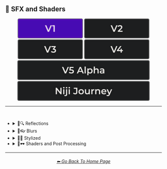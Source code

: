 <h2>🌈 SFX and Shaders</h2>

<div align="center">

[<img src="/Images/Repo_Parts/Buttons/Version_Buttons/button_version_V1_active.webp?raw=true" alt="MidJourney V1" height="64" />](/Pages/MJ_V1/Style_Pages/Sphere/SFX_and_Shaders.md)
[<img src="/Images/Repo_Parts/Buttons/Version_Buttons/button_version_V2_inactive.webp?raw=true" alt="MidJourney V2" height="64" />](/Pages/MJ_V2/Style_Pages/Sphere/SFX_and_Shaders.md)
[<img src="/Images/Repo_Parts/Buttons/Version_Buttons/button_version_V3_inactive.webp?raw=true" alt="MidJourney V3" height="64" />](/Pages/MJ_V3/Style_Pages/Sphere/SFX_and_Shaders.md)
[<img src="/Images/Repo_Parts/Buttons/Version_Buttons/button_version_V4_inactive.webp?raw=true" alt="MidJourney V4" height="64" />](/Pages/MJ_V4/Style_Pages/Just_The_Style/SFX_and_Shaders.md)
<br>
[<img src="/Images/Repo_Parts/Buttons/Version_Buttons/button_version_V5_Alpha_inactive_half.webp?raw=true" alt="MidJourney V5" height="64" />](/Pages/MJ_V5/Style_Pages/Just_The_Style/SFX_and_Shaders.md)
[<img src="/Images/Repo_Parts/Buttons/Version_Buttons/button_version_niji_inactive_half.webp?raw=true" alt="Niji Journey" height="64" />](/Pages/Niji_Journey/Style_Pages/SFX_and_Shaders.md)

</div>

<hr>
<br>


- <details><summary>🌈🔍 Reflections</summary><p><div align="center">

	| Ray Tracing Reflections | Lumen Reflections | Screen Space Reflections |
	| :-: | :-: | :-: |
	| <img src="/Images/MJ_V1/Midjourney_Styles_(sphere)/sphere_Ray_Tracing_Reflections.webp?raw=true" width="256" /> | <img src="/Images/MJ_V1/Midjourney_Styles_(sphere)/sphere_Lumen_Reflections.webp?raw=true" width="256" /> | <img src="/Images/MJ_V1/Midjourney_Styles_(sphere)/sphere_Screen_Space_Reflections.webp?raw=true" width="256" /> |
	
	<br>
	
	| Diffraction Grading |
	| :-: |
	| <img src="/Images/MJ_V1/Midjourney_Styles_(sphere)/sphere_Diffraction_Grading.webp?raw=true" width="256" /> |


	</div></p></details>



- <details><summary>🌈👓 Blurs</summary><p><div align="center">

	| Blurry | Blur Effect |
	| :-: | :-: |
	| <img src="/Images/MJ_V1/Midjourney_Styles_(sphere)/sphere_Blurry.webp?raw=true" width="256" /> | <img src="/Images/MJ_V1/Midjourney_Styles_(sphere)/sphere_Blur_Effect.webp?raw=true" width="256" /> |

	</div></p></details>



- <details><summary>🌈💫 Stylized</summary><p><div align="center">

	| Chromatic Aberration | RGB Displacement |
	| :-: | :-: |
	| <img src="/Images/MJ_V1/Midjourney_Styles_(sphere)/sphere_Chromatic_Aberration.webp?raw=true" width="256" /> | <img src="/Images/MJ_V1/Midjourney_Styles_(sphere)/sphere_RGB_Displacement.webp?raw=true" width="256" /> |
	
	<br>
	
	| Scan Lines |
	| :-: |
	| <img src="/Images/MJ_V1/Midjourney_Styles_(sphere)/sphere_Scan_Lines.webp?raw=true" width="256" /> |
	
	<br>

	| Cracked |
	| :-: |
	| <img src="/Images/MJ_V1/Midjourney_Styles_(sphere)/sphere_Cracked.webp?raw=true" width="256" /> |
	
	<br>

	| Harris Shutter |
	| :-: |
	| <img src="/Images/MJ_V1/Midjourney_Styles_(sphere)/sphere_Harris_Shutter.webp?raw=true" width="256" /> |
	
	<br>
	
	| Tessellated | Starburst |
	| :-: | :-: |
	| <img src="/Images/MJ_V1/Midjourney_Styles_(sphere)/sphere_Tessellated.webp?raw=true" width="256" /> | <img src="/Images/MJ_V1/Midjourney_Styles_(sphere)/sphere_Starburst.webp?raw=true" width="256" /> |

	</div></p></details>


- <details><summary>🌈🕶 Shaders and Post Processing</summary><p><div align="center">

	| Ray Traced |
	| :-: |
	| <img src="/Images/MJ_V1/Midjourney_Styles_(sphere)/sphere_Ray_Traced.webp?raw=true" width="256" /> |
	
	<br>

	| Shaders | OpenGL-Shaders | GLSL-Shaders |
	| :-: | :-: | :-: |
	| <img src="/Images/MJ_V1/Midjourney_Styles_(sphere)/sphere_Shaders.webp?raw=true" width="256" /> | <img src="/Images/MJ_V1/Midjourney_Styles_(sphere)/sphere_OpenGL-Shaders.webp?raw=true" width="256" /> | <img src="/Images/MJ_V1/Midjourney_Styles_(sphere)/sphere_GLSL-Shaders.webp?raw=true" width="256" /> |

	</div></p></details>


<hr><!--------------->
<div align="center">
<h6><a href="/README.md">⬅ Go Back To Home Page</a></h6>
</div>
